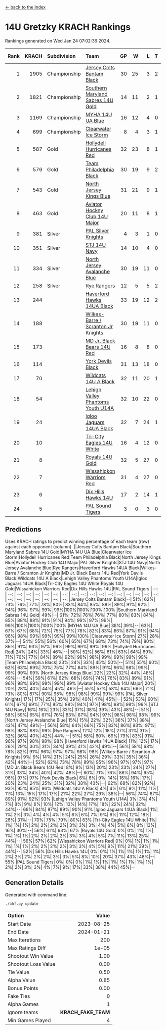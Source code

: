 [<- back to the index](readme.md)
# 14U Gretzky KRACH Rankings
Rankings generated on Wed Jan 24 07:02:36 2024.

Rank|KRACH|Subdivision|Team|GP|W|L|T|OTW|OTL|SoS|Exp Wins|Win Diff
---:|---:|:---|:---|---:|---:|---:|---:|---:|---:|---:|---:|---:
1|1905|Championship|[Jersey Colts Bantam Black](https://gamesheetstats.com/seasons/3659/teams/140580/schedule)|30|25|3|2|2|0|346|26.8|-0.0
2|1821|Championship|[Southern Maryland Sabres 14U Gold](https://gamesheetstats.com/seasons/3659/teams/140588/schedule)|14|11|2|1|0|0|452|12.3|-0.0
3|1169|Championship|[MYHA 14U UA Blue](https://gamesheetstats.com/seasons/3659/teams/140583/schedule)|16|12|4|0|2|2|461|12.8|-0.0
4|699|Championship|[Clearwater Ice Storm](https://gamesheetstats.com/seasons/3659/teams/142500/schedule)|8|4|3|1|0|0|743|5.3|-0.0
5|587|Gold|[Hollydell Hurricanes Red](https://gamesheetstats.com/seasons/3659/teams/140578/schedule)|32|23|8|1|1|1|354|24.4|0.0
6|576|Gold|[Team Philadelphia Black](https://gamesheetstats.com/seasons/3659/teams/140590/schedule)|30|19|9|2|2|2|508|20.8|-0.0
7|543|Gold|[North Jersey Kings Blue](https://gamesheetstats.com/seasons/3659/teams/140585/schedule)|31|21|9|1|3|1|417|22.3|-0.0
8|463|Gold|[Aviator Hockey Club 14U Major](https://gamesheetstats.com/seasons/3659/teams/140575/schedule)|20|11|8|1|1|1|663|12.3|-0.0
9|381|Silver|[PAL Silver Knights](https://gamesheetstats.com/seasons/3659/teams/140614/schedule)|4|3|1|0|0|0|189|3.8|-0.0
10|351|Silver|[STJ 14U Navy](https://gamesheetstats.com/seasons/3659/teams/140589/schedule)|14|10|4|0|0|1|293|10.8|-0.0
11|334|Silver|[North Jersey Avalanche Blue](https://gamesheetstats.com/seasons/3659/teams/140584/schedule)|30|19|11|0|0|1|408|19.9|0.0
12|258|Silver|[Rye Rangers](https://gamesheetstats.com/seasons/3659/teams/140587/schedule)|12|5|5|2|1|1|497|6.9|0.0
13|244||[Haverford Hawks 14UA Black](https://gamesheetstats.com/seasons/3659/teams/140577/schedule)|33|19|12|2|0|3|352|20.9|0.0
14|188||[Wilkes-Barre / Scranton Jr Knights](https://gamesheetstats.com/seasons/3659/teams/140593/schedule)|30|19|11|0|2|0|227|19.9|0.0
15|173||[MD Jr. Black Bears 14U Red](https://gamesheetstats.com/seasons/3659/teams/140581/schedule)|16|8|8|0|0|1|279|8.9|0.0
16|114||[York Devils Black](https://gamesheetstats.com/seasons/3659/teams/140595/schedule)|31|13|18|0|2|0|431|13.9|0.0
17|70||[Wildcats 14U A Black](https://gamesheetstats.com/seasons/3659/teams/140592/schedule)|32|11|20|1|1|2|454|12.4|0.0
18|54||[Lehigh Valley Phantoms Youth U14A](https://gamesheetstats.com/seasons/3659/teams/140582/schedule)|32|10|22|0|0|0|416|10.9|0.0
19|24||[Igloo Jaguars 14UA Black](https://gamesheetstats.com/seasons/3659/teams/140579/schedule)|32|7|24|1|0|0|456|8.4|0.0
20|10||[Tri-City Eagles 14U White](https://gamesheetstats.com/seasons/3659/teams/140591/schedule)|16|4|12|0|0|0|165|4.9|0.0
21|8||[Royals 14U Gold](https://gamesheetstats.com/seasons/3659/teams/140586/schedule)|32|5|27|0|0|1|168|5.9|0.0
22|7||[Wissahickon Warriors Red](https://gamesheetstats.com/seasons/3659/teams/140594/schedule)|31|4|27|0|0|0|232|4.9|0.0
23|6||[Dix Hills Hawks 14U](https://gamesheetstats.com/seasons/3659/teams/140576/schedule)|17|2|14|1|0|0|286|3.4|0.0
24|5||[PAL Sound Tigers](https://gamesheetstats.com/seasons/3659/teams/140615/schedule)|3|0|3|0|0|0|235|0.9|0.0

## Predictions
Uses KRACH ratings to predict winning percentage of each team (row) against each opponent (column).
||Jersey Colts Bantam Black|Southern Maryland Sabres 14U Gold|MYHA 14U UA Blue|Clearwater Ice Storm|Hollydell Hurricanes Red|Team Philadelphia Black|North Jersey Kings Blue|Aviator Hockey Club 14U Major|PAL Silver Knights|STJ 14U Navy|North Jersey Avalanche Blue|Rye Rangers|Haverford Hawks 14UA Black|Wilkes-Barre / Scranton Jr Knights|MD Jr. Black Bears 14U Red|York Devils Black|Wildcats 14U A Black|Lehigh Valley Phantoms Youth U14A|Igloo Jaguars 14UA Black|Tri-City Eagles 14U White|Royals 14U Gold|Wissahickon Warriors Red|Dix Hills Hawks 14U|PAL Sound Tigers
| --: | --: | --: | --: | --: | --: | --: | --: | --: | --: | --: | --: | --: | --: | --: | --: | --: | --: | --: | --: | --: | --: | --: | --: | --: 
|Jersey Colts Bantam Black|--| 51%| 62%| 73%| 76%| 77%| 78%| 80%| 83%| 84%| 85%| 88%| 89%| 91%| 92%| 94%| 96%| 97%| 99%| 99%|100%|100%|100%|100%
|Southern Maryland Sabres 14U Gold| 49%|--| 61%| 72%| 76%| 76%| 77%| 80%| 83%| 84%| 85%| 88%| 88%| 91%| 91%| 94%| 96%| 97%| 99%| 99%|100%|100%|100%|100%
|MYHA 14U UA Blue| 38%| 39%|--| 63%| 67%| 67%| 68%| 72%| 75%| 77%| 78%| 82%| 83%| 86%| 87%| 91%| 94%| 96%| 98%| 99%| 99%| 99%| 99%|100%
|Clearwater Ice Storm| 27%| 28%| 37%|--| 54%| 55%| 56%| 60%| 65%| 67%| 68%| 73%| 74%| 79%| 80%| 86%| 91%| 93%| 97%| 99%| 99%| 99%| 99%| 99%
|Hollydell Hurricanes Red| 24%| 24%| 33%| 46%|--| 50%| 52%| 56%| 61%| 63%| 64%| 69%| 71%| 76%| 77%| 84%| 89%| 92%| 96%| 98%| 99%| 99%| 99%| 99%
|Team Philadelphia Black| 23%| 24%| 33%| 45%| 50%|--| 51%| 55%| 60%| 62%| 63%| 69%| 70%| 75%| 77%| 84%| 89%| 91%| 96%| 98%| 99%| 99%| 99%| 99%
|North Jersey Kings Blue| 22%| 23%| 32%| 44%| 48%| 49%|--| 54%| 59%| 61%| 62%| 68%| 69%| 74%| 76%| 83%| 89%| 91%| 96%| 98%| 99%| 99%| 99%| 99%
|Aviator Hockey Club 14U Major| 20%| 20%| 28%| 40%| 44%| 45%| 46%|--| 55%| 57%| 58%| 64%| 66%| 71%| 73%| 80%| 87%| 90%| 95%| 98%| 98%| 99%| 99%| 99%
|PAL Silver Knights| 17%| 17%| 25%| 35%| 39%| 40%| 41%| 45%|--| 52%| 53%| 60%| 61%| 67%| 69%| 77%| 85%| 88%| 94%| 97%| 98%| 98%| 98%| 99%
|STJ 14U Navy| 16%| 16%| 23%| 33%| 37%| 38%| 39%| 43%| 48%|--| 51%| 58%| 59%| 65%| 67%| 76%| 83%| 87%| 94%| 97%| 98%| 98%| 98%| 99%
|North Jersey Avalanche Blue| 15%| 15%| 22%| 32%| 36%| 37%| 38%| 42%| 47%| 49%|--| 56%| 58%| 64%| 66%| 75%| 83%| 86%| 93%| 97%| 98%| 98%| 98%| 99%
|Rye Rangers| 12%| 12%| 18%| 27%| 31%| 31%| 32%| 36%| 40%| 42%| 44%|--| 51%| 58%| 60%| 69%| 79%| 83%| 91%| 96%| 97%| 98%| 98%| 98%
|Haverford Hawks 14UA Black| 11%| 12%| 17%| 26%| 29%| 30%| 31%| 34%| 39%| 41%| 42%| 49%|--| 56%| 58%| 68%| 78%| 82%| 91%| 96%| 97%| 97%| 98%| 98%
|Wilkes-Barre / Scranton Jr Knights|  9%|  9%| 14%| 21%| 24%| 25%| 26%| 29%| 33%| 35%| 36%| 42%| 44%|--| 52%| 62%| 73%| 78%| 89%| 95%| 96%| 97%| 97%| 97%
|MD Jr. Black Bears 14U Red|  8%|  9%| 13%| 20%| 23%| 23%| 24%| 27%| 31%| 33%| 34%| 40%| 42%| 48%|--| 60%| 71%| 76%| 88%| 94%| 95%| 96%| 97%| 97%
|York Devils Black|  6%|  6%|  9%| 14%| 16%| 16%| 17%| 20%| 23%| 24%| 25%| 31%| 32%| 38%| 40%|--| 62%| 68%| 82%| 92%| 93%| 95%| 95%| 96%
|Wildcats 14U A Black|  4%|  4%|  6%|  9%| 11%| 11%| 11%| 13%| 15%| 17%| 17%| 21%| 22%| 27%| 29%| 38%|--| 56%| 74%| 87%| 89%| 91%| 92%| 93%
|Lehigh Valley Phantoms Youth U14A|  3%|  3%|  4%|  7%|  8%|  9%|  9%| 10%| 12%| 13%| 14%| 17%| 18%| 22%| 24%| 32%| 44%|--| 69%| 84%| 87%| 89%| 90%| 91%
|Igloo Jaguars 14UA Black|  1%|  1%|  2%|  3%|  4%|  4%|  4%|  5%|  6%|  6%|  7%|  9%|  9%| 11%| 12%| 18%| 26%| 31%|--| 70%| 75%| 79%| 80%| 83%
|Tri-City Eagles 14U White|  1%|  1%|  1%|  1%|  2%|  2%|  2%|  2%|  3%|  3%|  3%|  4%|  4%|  5%|  6%|  8%| 13%| 16%| 30%|--| 56%| 61%| 63%| 67%
|Royals 14U Gold|  0%|  0%|  1%|  1%|  1%|  1%|  1%|  2%|  2%|  2%|  2%|  3%|  3%|  4%|  5%|  7%| 11%| 13%| 25%| 44%|--| 56%| 57%| 62%
|Wissahickon Warriors Red|  0%|  0%|  1%|  1%|  1%|  1%|  1%|  1%|  2%|  2%|  2%|  2%|  3%|  3%|  4%|  5%|  9%| 11%| 21%| 39%| 44%|--| 52%| 56%
|Dix Hills Hawks 14U|  0%|  0%|  1%|  1%|  1%|  1%|  1%|  1%|  2%|  2%|  2%|  2%|  2%|  3%|  3%|  5%|  8%| 10%| 20%| 37%| 43%| 48%|--| 55%
|PAL Sound Tigers|  0%|  0%|  0%|  1%|  1%|  1%|  1%|  1%|  1%|  1%|  1%|  2%|  2%|  3%|  3%|  4%|  7%|  9%| 17%| 33%| 38%| 44%| 45%|--

## Generation Details

Generated with command line:
```
./ahf.py update
```

| Option | Value |
| :----- | ----: |
| Start Date | 2023-08-25 |
| End Date | 2024-01-21 |
| Max Iterations | 200 |
| Max Ratings Diff | 1e-05 |
| Shootout Win Value | 1.00 |
| Shootout Loss Value | 0.00 |
| Tie Value | 0.50 |
| Alpha Value | 0.85 |
| Bonus Points | 0.00 |
| Fake Ties | 0 |
| Alpha Games | 1 |
| Ignore teams | __KRACH_FAKE_TEAM__ |
| Min Games Played | 4 |

